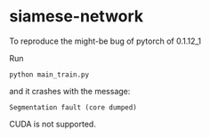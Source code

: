 # siamese-network

To reproduce the might-be bug of pytorch of 0.1.12_1



Run 
```
python main_train.py
```

and it crashes with the message:
```
Segmentation fault (core dumped)
```

CUDA is not supported.
